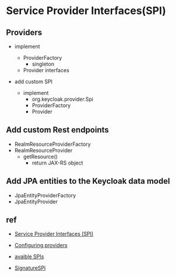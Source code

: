 # Service Provider Interfaces(SPI)


## Providers
+ implement
    + ProviderFactory
        + singleton
    + Provider interfaces

+ add custom SPI
    + implement
        + org.keycloak.provider.Spi
        + ProviderFactory
        + Provider

## Add custom Rest endpoints
+ RealmResourceProviderFactory
+ RealmResourceProvider
    + getResource()
        + return JAX-RS object

## Add JPA entities to the Keycloak data model
+ JpaEntityProviderFactory 
+ JpaEntityProvider



## ref
+ [Service Provider Interfaces (SPI)](https://www.keycloak.org/docs/latest/server_development/#_providers)

+ [Configuring providers](https://www.keycloak.org/server/configuration-provider)

+ [avaible SPIs](http://localhost:8080/admin/master/console/#/master/providers)

+ [SignatureSPi](https://www.keycloak.org/docs-api/21.1.2/javadocs/org/keycloak/crypto/SignatureSpi.html)